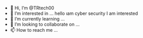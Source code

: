 - 👋 Hi, I’m @TRtech00
- 👀 I’m interested in ... hello ıam cyber security I am interested
- 🌱 I’m currently learning ...
- 💞️ I’m looking to collaborate on ...
- 📫 How to reach me ...

<!---
TRtech00/TRtech00 is a ✨ special ✨ repository because its `README.md` (this file) appears on your GitHub profile.
You can click the Preview link to take a look at your changes.
--->
